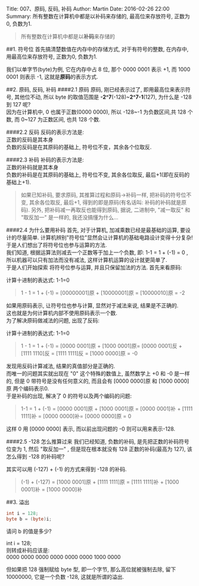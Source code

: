 Title: 007、原码, 反码, 补码
Author: Martin
Date: 2016-02-26 22:00
Summary: 所有整数在计算机中都是以补码来存储的, 最高位来存放符号, 正数为0, 负数为1.

>所有整数在计算机中都是以**补码**来存储的

##1. 符号位
首先搞清楚数值在内存中的存储方式, 对于有符号的整数, 在内存中, 用最高位来存放符号, 正数为0, 负数为1.

我们以单字节(byte)为例, 它在内存中占 8 位, 那个 0000 0001 表示 +1, 而 1000 0001 则表示 -1, 这就是**原码**的表示方式.

##2. 原码, 反码, 补码
####2.1 原码
原码, 刚已经表示过了, 即用最高位来表示符号, 其他位不动, 所以 byte 的取值范围是 **-2^7**(-128)~**2^7-1**(127), 为什么是 -128 到 127 呢?<br>
因为在计算机中, 0 也属于正数(0000 0000), 所以 -128~-1 为负数区间,共 128 个数,  而 0~127 为正数区间, 也共 128 个数.

####2.2 反码
反码的表示方法是:<br>
正数的反码是其本身<br>
负数的反码是在其原码的基础上, 符号位不变，其余各个位取反.

####2.3 补码
补码的表示方法是:<br>
正数的补码就是其本身<br>
负数的补码是在其原码的基础上, 符号位不变, 其余各位取反, 最后+1(即在反码的基础上+1).

>如果已知补码, 要求原码, 其推算过程和原码->补码一样, 把补码的符号位不变, 其余各位取反, 最后+1, 得到的即是原码(有名话叫: 补码的补码就是原码).
另外, 把补码减一再取反也能得到原码, 据说, 二进制中, "减一取反" 和 "取反加一" 是一样的, 我还没搞懂为什么...

####2.4 为什么要用补码
首先, 对于计算机, 加减乘数已经是最基础的运算, 要设计的尽量简单. 计算机辨别"符号位"显然会让计算机的基础电路设计变得十分复杂! 于是人们想出了将符号位也参与运算的方法.<br>我们知道, 根据运算法则减去一个正数等于加上一个负数, 即: 1-1 = 1 + (-1) = 0 , 所以机器可以只有加法而没有减法, 这样计算机运算的设计就更简单了.
<br>
于是人们开始探索 将符号位参与运算, 并且只保留加法的方法. 首先来看原码:

计算十进制的表达式: 1-1=0

>1 - 1 = 1 + (-1) = [00000001]原 + [10000001]原 = [10000010]原 = -2

如果用原码表示, 让符号位也参与计算, 显然对于减法来说, 结果是不正确的.<br>这也就是为何计算机内部不使用原码表示一个数.
<br>
为了解决原码做减法的问题, 出现了反码:

计算十进制的表达式: 1-1=0

>1 - 1 = 1 + (-1) = [0000 0001]原 + [1000 0001]原= [0000 0001]反 + [1111 1110]反 = [1111 1111]反 = [1000 0000]原 = -0

发现用反码计算减法, 结果的真值部分是正确的.<br>而唯一的问题其实就出现在 "0" 这个特殊的数值上, 虽然数学上 +0 和 -0 是一样的, 但是 0 带符号是没有任何意义的, 而且会有 [0000 0000]原 和 [1000 0000]原 两个编码表示0.
 <br>
于是补码的出现, 解决了 0 的符号以及两个编码的问题:

>1-1 = 1 + (-1) = [0000 0001]原 + [1000 0001]原 = [0000 0001]补 + [1111 1111]补 = [0000 0000]补= [0000 0000]原 = 0

这样 0 用 [0000 0000] 表示, 而以前出现问题的 -0 则可以用来表示-128.

####2.5 -128 怎么推算过来
我们已经知道, 负数的补码, 是先把正数的补码符号位变为 1, 然后 "取反加一" , 但是现在根本就没有 128 正数的补码(最高为 127), 该怎么得到 -128 的补码呢?

其实可以用 (-127) + (-1) 的方式来得到 -128 的补码.

>(-1) + (-127) = [1000 0001]原 + [1111 1111]原 = [1111 1111]补 + [1000 0001]补 = [1000 0000]补

##3. 溢出
```java
int i = 128;
byte b = (byte)i;
```
请问 b 的值是多少?

int i = 128;<br>则转成补码应该是:<br>0000 0000 0000 0000 0000 0000 1000 0000

但如果把 128 强制赋给 byte 型, 即一个字节, 那么高位就被强制去除, 留下 10000000, 它是一个负数 -128, 这就是所谓的溢出.

